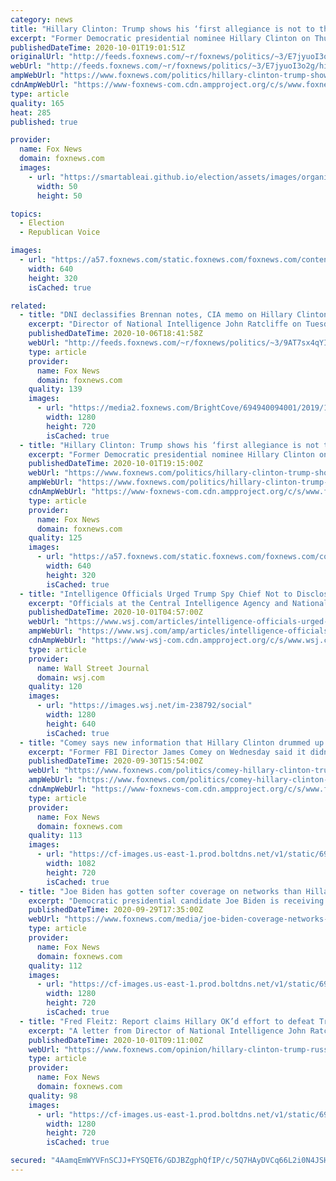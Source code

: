 ```yaml
---
category: news
title: "Hillary Clinton: Trump shows his ‘first allegiance is not to the United States of America’"
excerpt: "Former Democratic presidential nominee Hillary Clinton on Thursday reiterated allegations that called into question President Donald Trump’s loyalty to the United States."
publishedDateTime: 2020-10-01T19:01:51Z
originalUrl: "http://feeds.foxnews.com/~r/foxnews/politics/~3/E7jyuoI3o2g/hillary-clinton-trump-shows-his-first-allegiance-is-not-to-the-united-states-of-america"
webUrl: "http://feeds.foxnews.com/~r/foxnews/politics/~3/E7jyuoI3o2g/hillary-clinton-trump-shows-his-first-allegiance-is-not-to-the-united-states-of-america"
ampWebUrl: "https://www.foxnews.com/politics/hillary-clinton-trump-shows-his-first-allegiance-is-not-to-the-united-states-of-america.amp"
cdnAmpWebUrl: "https://www-foxnews-com.cdn.ampproject.org/c/s/www.foxnews.com/politics/hillary-clinton-trump-shows-his-first-allegiance-is-not-to-the-united-states-of-america.amp"
type: article
quality: 165
heat: 285
published: true

provider:
  name: Fox News
  domain: foxnews.com
  images:
    - url: "https://smartableai.github.io/election/assets/images/organizations/foxnews.com-50x50.jpg"
      width: 50
      height: 50

topics:
  - Election
  - Republican Voice

images:
  - url: "https://a57.foxnews.com/static.foxnews.com/foxnews.com/content/uploads/2020/10/640/320/Hillary-Clinton-Recent-GETTY.jpg?ve=1&tl=1"
    width: 640
    height: 320
    isCached: true

related:
  - title: "DNI declassifies Brennan notes, CIA memo on Hillary Clinton 'stirring up' scandal between Trump, Russia"
    excerpt: "Director of National Intelligence John Ratcliffe on Tuesday declassified documents that revealed former CIA Director John Brennan briefed former President Obama on Hillary Clinton’s purported “plan” to tie then-candidate Donald Trump to Russia as “a means of distracting the public from her use of a private"
    publishedDateTime: 2020-10-06T18:41:58Z
    webUrl: "http://feeds.foxnews.com/~r/foxnews/politics/~3/9AT7sx4qYIg/dni-brennan-notes-cia-memo-clinton"
    type: article
    provider:
      name: Fox News
      domain: foxnews.com
    quality: 139
    images:
      - url: "https://media2.foxnews.com/BrightCove/694940094001/2019/10/31/694940094001_6099268230001_6099265128001-vs.jpg"
        width: 1280
        height: 720
        isCached: true
  - title: "Hillary Clinton: Trump shows his ‘first allegiance is not to the United States of America’"
    excerpt: "Former Democratic presidential nominee Hillary Clinton on Thursday reiterated allegations that called into question President Donald Trump’s loyalty to the United States."
    publishedDateTime: 2020-10-01T19:15:00Z
    webUrl: "https://www.foxnews.com/politics/hillary-clinton-trump-shows-his-first-allegiance-is-not-to-the-united-states-of-america"
    ampWebUrl: "https://www.foxnews.com/politics/hillary-clinton-trump-shows-his-first-allegiance-is-not-to-the-united-states-of-america.amp"
    cdnAmpWebUrl: "https://www-foxnews-com.cdn.ampproject.org/c/s/www.foxnews.com/politics/hillary-clinton-trump-shows-his-first-allegiance-is-not-to-the-united-states-of-america.amp"
    type: article
    provider:
      name: Fox News
      domain: foxnews.com
    quality: 125
    images:
      - url: "https://a57.foxnews.com/static.foxnews.com/foxnews.com/content/uploads/2020/10/640/320/Hillary-Clinton-Recent-GETTY.jpg?ve=1&tl=1"
        width: 640
        height: 320
        isCached: true
  - title: "Intelligence Officials Urged Trump Spy Chief Not to Disclose Unverified Russian Claims About Clinton"
    excerpt: "Officials at the Central Intelligence Agency and National Security Agency feared that sharing the information with Congress would give credence to unsubstantiated Kremlin-backed material."
    publishedDateTime: 2020-10-01T04:57:00Z
    webUrl: "https://www.wsj.com/articles/intelligence-officials-urged-trump-spy-chief-not-to-disclose-unverified-russian-claims-about-clinton-11601499238"
    ampWebUrl: "https://www.wsj.com/amp/articles/intelligence-officials-urged-trump-spy-chief-not-to-disclose-unverified-russian-claims-about-clinton-11601499238"
    cdnAmpWebUrl: "https://www-wsj-com.cdn.ampproject.org/c/s/www.wsj.com/amp/articles/intelligence-officials-urged-trump-spy-chief-not-to-disclose-unverified-russian-claims-about-clinton-11601499238"
    type: article
    provider:
      name: Wall Street Journal
      domain: wsj.com
    quality: 120
    images:
      - url: "https://images.wsj.net/im-238792/social"
        width: 1280
        height: 640
        isCached: true
  - title: "Comey says new information that Hillary Clinton drummed up Russia controversy to vilify Trump 'doesn’t ring a bell'"
    excerpt: "Former FBI Director James Comey on Wednesday said it didn’t “ring a bell” when asked whether he received an investigative referral on Hillary Clinton purportedly approving “a plan” attempting to tie President Trump to Russia and distract from her email scandal before the 2016 election."
    publishedDateTime: 2020-09-30T15:54:00Z
    webUrl: "https://www.foxnews.com/politics/comey-hillary-clinton-trump-russia-probe"
    ampWebUrl: "https://www.foxnews.com/politics/comey-hillary-clinton-trump-russia-probe.amp"
    cdnAmpWebUrl: "https://www-foxnews-com.cdn.ampproject.org/c/s/www.foxnews.com/politics/comey-hillary-clinton-trump-russia-probe.amp"
    type: article
    provider:
      name: Fox News
      domain: foxnews.com
    quality: 113
    images:
      - url: "https://cf-images.us-east-1.prod.boltdns.net/v1/static/694940094001/643caea2-801c-428f-803c-0767482d777a/2655df2c-f2d9-4db1-b528-4570d1feb0f0/1280x720/match/image.jpg"
        width: 1082
        height: 720
        isCached: true
  - title: "Joe Biden has gotten softer coverage on networks than Hillary Clinton: study"
    excerpt: "Democratic presidential candidate Joe Biden is receiving significantly more favorable coverage on NBC, ABC and CBS’ evening newscasts than Hillary Clinton got four years ago but President Trump is covered more negatively than either of them,"
    publishedDateTime: 2020-09-29T17:35:00Z
    webUrl: "https://www.foxnews.com/media/joe-biden-coverage-networks-hillary-clinton"
    type: article
    provider:
      name: Fox News
      domain: foxnews.com
    quality: 112
    images:
      - url: "https://cf-images.us-east-1.prod.boltdns.net/v1/static/694940094001/38ceb738-b8a0-4146-99ea-488d6edd4296/3f139e83-e101-4efb-904f-f738ea3e7e2e/1280x720/match/image.jpg"
        width: 1280
        height: 720
        isCached: true
  - title: "Fred Fleitz: Report claims Hillary OK’d effort to defeat Trump in 2016 with false Russia collusion charge"
    excerpt: "A letter from Director of National Intelligence John Ratcliffe given to the Senate Judiciary Committee on Tuesday was a true bombshell, alleging that U.S. intelligence was weaponized in an effort to defeat Donald Trump in the 2016 presidential election."
    publishedDateTime: 2020-10-01T09:11:00Z
    webUrl: "https://www.foxnews.com/opinion/hillary-clinton-trump-russia-collusion"
    type: article
    provider:
      name: Fox News
      domain: foxnews.com
    quality: 98
    images:
      - url: "https://cf-images.us-east-1.prod.boltdns.net/v1/static/694940094001/26858520-8af1-445a-a1ee-690eba0a7cd7/245c1dc5-935f-4f5d-acaa-f8ca2421cbb3/1280x720/match/image.jpg"
        width: 1280
        height: 720
        isCached: true

secured: "4AamqEmWYVFnSCJJ+FYSQET6/GDJBZgphQfIP/c/5Q7HAyDVCq66L2i0N4JSHxr87QC+aSYy5VnxcCFbt3WfE16TRbAqjpB98HSGCLpa1FsoIH+Oht6xJdeo5Ci4bp49416jmHqHGE8Kukc28FbBpk8Mzl67dcFcvxr5dENaataWuQxVAG2TxPCzPBjIQD5xy96dT4zQCKIKgSpfl+hP4i8dAokMW1oTHQ/tftnt/aqVagzq4Y/x49ZUitLtaSMIfM2w8U3H/3CeT93If60x1SZYJ6HuCTeDu0dGHZdkkOA8KcGy5Cb7lvJlabb8rhRIqCceA+lL2RKBfULqWvU4zGYu9b7QCP4e6h81w/mY/+M=;G9gcejUKcA4OYXc5HnfI6Q=="
---
```


